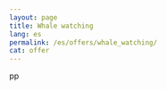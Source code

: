 ```yaml
---
layout: page
title: Whale watching
lang: es
permalink: /es/offers/whale_watching/
cat: offer
---
```


pp
